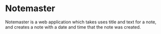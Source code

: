 # Notemaster
Notemaster is a web application which takes uses title and text for a note,
and creates a note with a date and time that the note was created.
